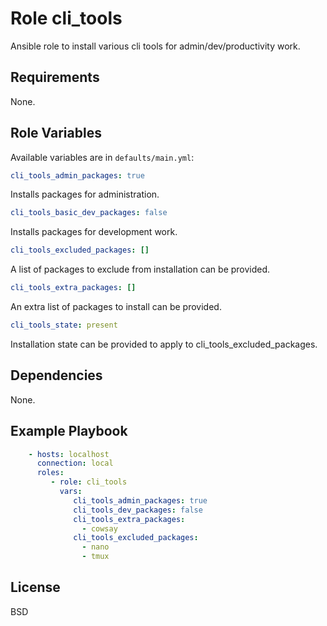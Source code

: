 Role cli_tools
=========

Ansible role to install various cli tools for admin/dev/productivity work.

Requirements
------------

None.

Role Variables
--------------
Available variables are in `defaults/main.yml`:

```yaml
cli_tools_admin_packages: true
```
Installs packages for administration.

```yaml
cli_tools_basic_dev_packages: false
```
Installs packages for development work.

```yaml
cli_tools_excluded_packages: []
```
A list of packages to exclude from installation can be provided.

```yaml
cli_tools_extra_packages: []
```
An extra list of packages to install can be provided.

```yaml
cli_tools_state: present
```
Installation state can be provided to apply to cli_tools_excluded_packages.

Dependencies
------------

None.

Example Playbook
----------------

```yaml
    - hosts: localhost
      connection: local
      roles:
         - role: cli_tools
           vars:
              cli_tools_admin_packages: true
              cli_tools_dev_packages: false
              cli_tools_extra_packages:
                - cowsay
              cli_tools_excluded_packages:
                - nano
                - tmux

```

License
-------

BSD
